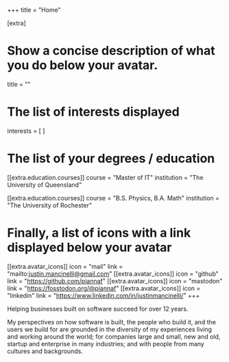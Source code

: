 +++
title = "Home"

[extra]

# Show a concise description of what you do below your avatar.
title = ""

# The list of interests displayed
interests = [
]

# The list of your degrees / education
[[extra.education.courses]]
  course = "Master of IT"
  institution = "The University of Queensland"

[[extra.education.courses]]
  course = "B.S. Physics, B.A. Math"
  institution = "The University of Rochester"

# Finally, a list of icons with a link displayed below your avatar
[[extra.avatar_icons]]
  icon = "mail"
  link = "mailto:justin.mancinelli@gmail.com"
[[extra.avatar_icons]]
  icon = "github"
  link = "https://github.com/piannaf"
[[extra.avatar_icons]]
  icon = "mastodon"
  link = "https://fosstodon.org/@piannaf"
[[extra.avatar_icons]]
  icon = "linkedin"
  link = "https://www.linkedin.com/in/justinmancinelli/"
+++

Helping businesses built on software succeed for over 12 years.

My perspectives on how software is built, the people who build it, and the users we build for are grounded in the diversity of my experiences living and working around the world; for companies large and small, new and old, startup and enterprise in many industries; and with people from many cultures and backgrounds.